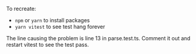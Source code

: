 To recreate:

- `npm` or `yarn` to install packages
- `yarn vitest` to see test hang forever

The line causing the problem is line 13 in parse.test.ts. Comment it out and restart vitest to see the test pass.
